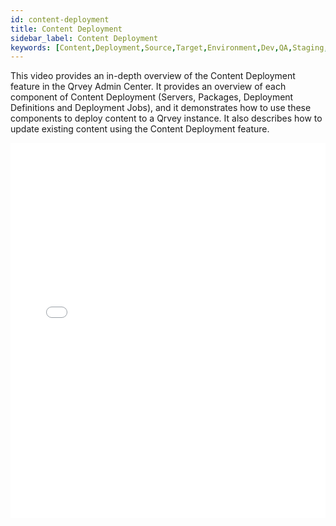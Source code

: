 ```yaml
---
id: content-deployment
title: Content Deployment
sidebar_label: Content Deployment
keywords: [Content,Deployment,Source,Target,Environment,Dev,QA,Staging,Production,Package,Server,Definition,Job,Release,Version,Dataset,Report,Page,Chart,Connection,Flow,Application,Update,Block,User,Activity,Log,Content,Parameter,Token,Asset,Baseline,Dependency]
---
```


This video provides an in-depth overview of the Content Deployment feature in the Qrvey Admin Center. It provides an overview of each component of Content Deployment (Servers, Packages, Deployment Definitions and Deployment Jobs), and it demonstrates how to use these components to deploy content to a Qrvey instance. It also describes how to update existing content using the Content Deployment feature. 

<iframe src="//fast.wistia.net/embed/iframe/6g4yocfgr6?videoFoam=true"
allowtransparency="true" frameBorder="0" scrolling="no" className="wistia_embed"
name="wistia_embed" allowFullScreen  width="100%" height="600"></iframe>
<script src="//fast.wistia.net/assets/external/iframe-api-v1.js"></script>
<br/>